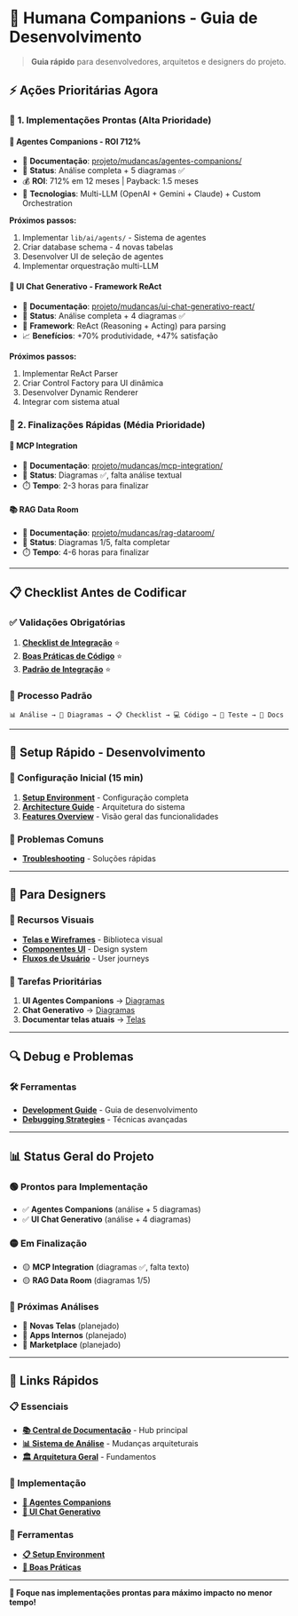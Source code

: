 # 🚀 Humana Companions - Guia de Desenvolvimento

> **Guia rápido** para desenvolvedores, arquitetos e designers do projeto.

## ⚡ **Ações Prioritárias Agora**

### 🎯 **1. Implementações Prontas** (Alta Prioridade)

#### **🤖 Agentes Companions** - ROI 712%
- 📁 **Documentação**: [projeto/mudancas/agentes-companions/](./projeto/mudancas/agentes-companions/)
- 🎯 **Status**: Análise completa + 5 diagramas ✅
- 💰 **ROI**: 712% em 12 meses | Payback: 1.5 meses
- 🔧 **Tecnologias**: Multi-LLM (OpenAI + Gemini + Claude) + Custom Orchestration

**Próximos passos:**
1. Implementar `lib/ai/agents/` - Sistema de agentes
2. Criar database schema - 4 novas tabelas
3. Desenvolver UI de seleção de agentes
4. Implementar orquestração multi-LLM

#### **🎨 UI Chat Generativo** - Framework ReAct
- 📁 **Documentação**: [projeto/mudancas/ui-chat-generativo-react/](./projeto/mudancas/ui-chat-generativo-react/)
- 🎯 **Status**: Análise completa + 4 diagramas ✅
- 🤖 **Framework**: ReAct (Reasoning + Acting) para parsing
- 📈 **Benefícios**: +70% produtividade, +47% satisfação

**Próximos passos:**
1. Implementar ReAct Parser
2. Criar Control Factory para UI dinâmica
3. Desenvolver Dynamic Renderer
4. Integrar com sistema atual

### 🔄 **2. Finalizações Rápidas** (Média Prioridade)

#### **🔗 MCP Integration**
- 📁 **Documentação**: [projeto/mudancas/mcp-integration/](./projeto/mudancas/mcp-integration/)
- 🎯 **Status**: Diagramas ✅, falta análise textual
- ⏱️ **Tempo**: 2-3 horas para finalizar

#### **📚 RAG Data Room**
- 📁 **Documentação**: [projeto/mudancas/rag-dataroom/](./projeto/mudancas/rag-dataroom/)
- 🎯 **Status**: Diagramas 1/5, falta completar
- ⏱️ **Tempo**: 4-6 horas para finalizar

---

## 📋 **Checklist Antes de Codificar**

### ✅ **Validações Obrigatórias**
1. **[Checklist de Integração](./projeto/development/setup-environment.md)** ⭐
2. **[Boas Práticas de Código](./projeto/blueprints/10.1-boas-praticas.md)** ⭐
3. **[Padrão de Integração](./projeto/blueprints/04.1-padrao-integracao.md)** ⭐

### 🎯 **Processo Padrão**
```
📊 Análise → 🎨 Diagramas → 📋 Checklist → 💻 Código → 🧪 Teste → 📝 Docs
```

---

## 🤖 **Setup Rápido - Desenvolvimento**

### **🚀 Configuração Inicial** (15 min)
1. **[Setup Environment](./projeto/development/setup-environment.md)** - Configuração completa
2. **[Architecture Guide](./projeto/architecture/)** - Arquitetura do sistema
3. **[Features Overview](./projeto/features/)** - Visão geral das funcionalidades

### **🔧 Problemas Comuns**
- **[Troubleshooting](./projeto/development/setup-environment.md)** - Soluções rápidas

---

## 🎨 **Para Designers**

### **📱 Recursos Visuais**
- **[Telas e Wireframes](./projeto/telas/README.md)** - Biblioteca visual
- **[Componentes UI](./projeto/telas/componentes/)** - Design system
- **[Fluxos de Usuário](./projeto/telas/fluxos/)** - User journeys

### **🎯 Tarefas Prioritárias**
1. **UI Agentes Companions** → [Diagramas](./projeto/mudancas/agentes-companions/diagramas/)
2. **Chat Generativo** → [Diagramas](./projeto/mudancas/ui-chat-generativo-react/diagramas/)
3. **Documentar telas atuais** → [Telas](./projeto/telas/)

---

## 🔍 **Debug e Problemas**

### **🛠️ Ferramentas**
- **[Development Guide](./projeto/development/setup-environment.md)** - Guia de desenvolvimento
- **[Debugging Strategies](./projeto/blueprints/10.2-debugging-strategies.md)** - Técnicas avançadas

---

## 📊 **Status Geral do Projeto**

### **🟢 Prontos para Implementação**
- ✅ **Agentes Companions** (análise + 5 diagramas)
- ✅ **UI Chat Generativo** (análise + 4 diagramas)

### **🟡 Em Finalização**
- 🟡 **MCP Integration** (diagramas ✅, falta texto)
- 🟡 **RAG Data Room** (diagramas 1/5)

### **🔴 Próximas Análises**
- 🔴 **Novas Telas** (planejado)
- 🔴 **Apps Internos** (planejado)
- 🔴 **Marketplace** (planejado)

---

## 🎯 **Links Rápidos**

### **📋 Essenciais**
- **[📚 Central de Documentação](./projeto/README.md)** - Hub principal
- **[📊 Sistema de Análise](./projeto/mudancas/README.md)** - Mudanças arquiteturais
- **[🏛️ Arquitetura Geral](./projeto/architecture/)** - Fundamentos

### **🚀 Implementação**
- **[🤖 Agentes Companions](./projeto/mudancas/agentes-companions/analise-impacto.md)**
- **[🎨 UI Chat Generativo](./projeto/mudancas/ui-chat-generativo-react/analise-impacto.md)**

### **🔧 Ferramentas**
- **[📋 Setup Environment](./projeto/development/setup-environment.md)**
- **[🎯 Boas Práticas](./projeto/blueprints/10.1-boas-praticas.md)**

---

**🚀 Foque nas implementações prontas para máximo impacto no menor tempo!** 